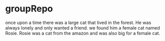 # groupRepo

once upon a time there was a large cat that lived in the forest.
He was always lonely and only wanted a friend.
we found him a female cat named Rosie.
Rosie was a cat from the amazon and was also big for a female cat.